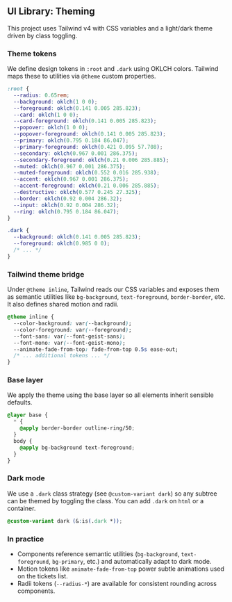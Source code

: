 ## UI Library: Theming

This project uses Tailwind v4 with CSS variables and a light/dark theme driven by class toggling.

### Theme tokens

We define design tokens in `:root` and `.dark` using OKLCH colors. Tailwind maps these to utilities via `@theme` custom properties.

```90:126:src/app/globals.css
:root {
  --radius: 0.65rem;
  --background: oklch(1 0 0);
  --foreground: oklch(0.141 0.005 285.823);
  --card: oklch(1 0 0);
  --card-foreground: oklch(0.141 0.005 285.823);
  --popover: oklch(1 0 0);
  --popover-foreground: oklch(0.141 0.005 285.823);
  --primary: oklch(0.795 0.184 86.047);
  --primary-foreground: oklch(0.421 0.095 57.708);
  --secondary: oklch(0.967 0.001 286.375);
  --secondary-foreground: oklch(0.21 0.006 285.885);
  --muted: oklch(0.967 0.001 286.375);
  --muted-foreground: oklch(0.552 0.016 285.938);
  --accent: oklch(0.967 0.001 286.375);
  --accent-foreground: oklch(0.21 0.006 285.885);
  --destructive: oklch(0.577 0.245 27.325);
  --border: oklch(0.92 0.004 286.32);
  --input: oklch(0.92 0.004 286.32);
  --ring: oklch(0.795 0.184 86.047);
}

.dark {
  --background: oklch(0.141 0.005 285.823);
  --foreground: oklch(0.985 0 0);
  /* ... */
}
```

### Tailwind theme bridge

Under `@theme inline`, Tailwind reads our CSS variables and exposes them as semantic utilities like `bg-background`, `text-foreground`, `border-border`, etc. It also defines shared motion and radii.

```6:21:src/app/globals.css
@theme inline {
  --color-background: var(--background);
  --color-foreground: var(--foreground);
  --font-sans: var(--font-geist-sans);
  --font-mono: var(--font-geist-mono);
  --animate-fade-from-top: fade-from-top 0.5s ease-out;
  /* ... additional tokens ... */
}
```

### Base layer

We apply the theme using the base layer so all elements inherit sensible defaults.

```162:169:src/app/globals.css
@layer base {
  * {
    @apply border-border outline-ring/50;
  }
  body {
    @apply bg-background text-foreground;
  }
}
```

### Dark mode

We use a `.dark` class strategy (see `@custom-variant dark`) so any subtree can be themed by toggling the class. You can add `.dark` on `html` or a container.

```4:4:src/app/globals.css
@custom-variant dark (&:is(.dark *));
```

### In practice

- Components reference semantic utilities (`bg-background`, `text-foreground`, `bg-primary`, etc.) and automatically adapt to dark mode.
- Motion tokens like `animate-fade-from-top` power subtle animations used on the tickets list.
- Radii tokens (`--radius-*`) are available for consistent rounding across components.
